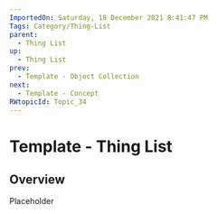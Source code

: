 ```yaml
---
ImportedOn: Saturday, 18 December 2021 8:41:47 PM
Tags: Category/Thing-List
parent:
  - Thing List
up:
  - Thing List
prev:
  - Template - Object Collection
next:
  - Template - Concept
RWtopicId: Topic_34
---
```

# Template - Thing List
## Overview
Placeholder

